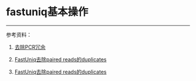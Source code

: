 # fastuniq基本操作




---
参考资料：

1. [去除PCR冗余](http://www.excel-jiqiao.com/subject/cwagbftx.html)

1. [FastUniq去除paired reads的duplicates](http://blog.sina.com.cn/s/blog_670445240101lqat.html)

1. [FastUniq去除paired reads的duplicates](https://qinqianshan.com/bioinformatics/trim/fastuniq/)
